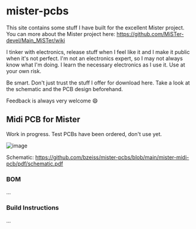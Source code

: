 # mister-pcbs

This site contains some stuff I have built for the excellent Mister project. You can more about the Mister project here: https://github.com/MiSTer-devel/Main_MiSTer/wiki

I tinker with electronics, release stuff when I feel like it and I make it public when it's not perfect. I'm not an electronics expert, so I may not always know what I'm doing. I learn the necessary electronics as I use it. Use at your own risk.

Be smart. Don't just trust the stuff I offer for download here. Take a look at the schematic and the PCB design beforehand. 

Feedback is always very welcome :smile:

## Midi PCB for Mister
Work in progress. Test PCBs have been ordered, don't use yet.

![image](https://user-images.githubusercontent.com/884834/123555233-c1158500-d784-11eb-91bd-76e0d4421f2e.png)

Schematic: https://github.com/bzeiss/mister-pcbs/blob/main/mister-midi-pcb/pdf/schematic.pdf

### BOM

...

### Build Instructions

...
